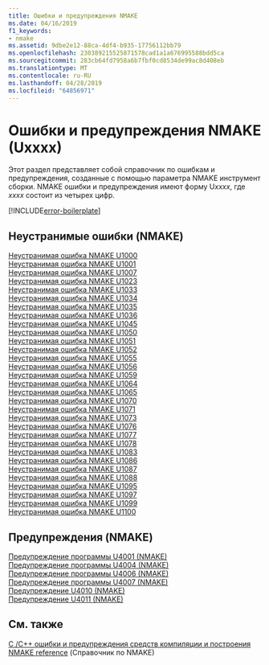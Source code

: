 ```yaml
---
title: Ошибки и предупреждения NMAKE
ms.date: 04/16/2019
f1_keywords:
- nmake
ms.assetid: 9dbe2e12-88ca-4df4-b935-17756112bb79
ms.openlocfilehash: 230389215525871578cad1a1a676995588bdd5ca
ms.sourcegitcommit: 283cb64fd7958a6b7fbf0cd8534de99ac8d408eb
ms.translationtype: MT
ms.contentlocale: ru-RU
ms.lasthandoff: 04/28/2019
ms.locfileid: "64856971"
---
```

# <a name="nmake-errors-and-warnings-uxxxx"></a>Ошибки и предупреждения NMAKE (Uxxxx)

Этот раздел представляет собой справочник по ошибкам и предупреждения, созданные с помощью параметра NMAKE инструмент сборки. NMAKE ошибки и предупреждения имеют форму U*xxxx*, где *xxxx* состоит из четырех цифр.

[!INCLUDE[error-boilerplate](../../error-messages/includes/error-boilerplate.md)]

## <a name="nmake-fatal-errors"></a>Неустранимые ошибки (NMAKE)

[Неустранимая ошибка NMAKE U1000](nmake-fatal-error-u1000.md) \
[Неустранимая ошибка NMAKE U1001](nmake-fatal-error-u1001.md) \
[Неустранимая ошибка NMAKE U1007](nmake-fatal-error-u1007.md) \
[Неустранимая ошибка NMAKE U1023](nmake-fatal-error-u1023.md) \
[Неустранимая ошибка NMAKE U1033](nmake-fatal-error-u1033.md) \
[Неустранимая ошибка NMAKE U1034](nmake-fatal-error-u1034.md) \
[Неустранимая ошибка NMAKE U1035](nmake-fatal-error-u1035.md) \
[Неустранимая ошибка NMAKE U1036](nmake-fatal-error-u1036.md) \
[Неустранимая ошибка NMAKE U1045](nmake-fatal-error-u1045.md) \
[Неустранимая ошибка NMAKE U1050](nmake-fatal-error-u1050.md) \
[Неустранимая ошибка NMAKE U1051](nmake-fatal-error-u1051.md) \
[Неустранимая ошибка NMAKE U1052](nmake-fatal-error-u1052.md) \
[Неустранимая ошибка NMAKE U1055](nmake-fatal-error-u1055.md) \
[Неустранимая ошибка NMAKE U1056](nmake-fatal-error-u1056.md) \
[Неустранимая ошибка NMAKE U1059](nmake-fatal-error-u1059.md) \
[Неустранимая ошибка NMAKE U1064](nmake-fatal-error-u1064.md) \
[Неустранимая ошибка NMAKE U1065](nmake-fatal-error-u1065.md) \
[Неустранимая ошибка NMAKE U1070](nmake-fatal-error-u1070.md) \
[Неустранимая ошибка NMAKE U1071](nmake-fatal-error-u1071.md) \
[Неустранимая ошибка NMAKE U1073](nmake-fatal-error-u1073.md) \
[Неустранимая ошибка NMAKE U1076](nmake-fatal-error-u1076.md) \
[Неустранимая ошибка NMAKE U1077](nmake-fatal-error-u1077.md) \
[Неустранимая ошибка NMAKE U1078](nmake-fatal-error-u1078.md) \
[Неустранимая ошибка NMAKE U1083](nmake-fatal-error-u1083.md) \
[Неустранимая ошибка NMAKE U1086](nmake-fatal-error-u1086.md) \
[Неустранимая ошибка NMAKE U1087](nmake-fatal-error-u1087.md) \
[Неустранимая ошибка NMAKE U1088](nmake-fatal-error-u1088.md) \
[Неустранимая ошибка NMAKE U1095](nmake-fatal-error-u1095.md) \
[Неустранимая ошибка NMAKE U1097](nmake-fatal-error-u1097.md) \
[Неустранимая ошибка NMAKE U1099](nmake-fatal-error-u1099.md) \
[Неустранимая ошибка NMAKE U1100](nmake-fatal-error-u1100.md)

## <a name="nmake-warnings"></a>Предупреждения (NMAKE)

[Предупреждение программы U4001 (NMAKE)](nmake-warning-u4001.md) \
[Предупреждение программы U4004 (NMAKE)](nmake-warning-u4004.md) \
[Предупреждение программы U4006 (NMAKE)](nmake-warning-u4006.md) \
[Предупреждение программы U4007 (NMAKE)](nmake-warning-u4007.md) \
[Предупреждение U4010 (NMAKE)](nmake-warning-u4010.md) \
[Предупреждение U4011 (NMAKE)](nmake-warning-u4011.md)

## <a name="see-also"></a>См. также

[C /C++ ошибки и предупреждения средств компиляции и построения](../compiler-errors-1/c-cpp-build-errors.md) \
[NMAKE reference](../../build/reference/nmake-reference.md) (Справочник по NMAKE)
